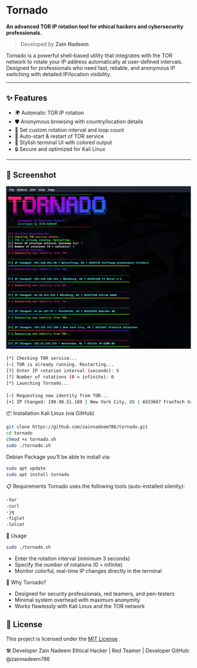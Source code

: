 # Tornado

**An advanced TOR IP rotation tool for ethical hackers and cybersecurity professionals.**

> Developed by **Zain Nadeem**

Tornado is a powerful shell-based utility that integrates with the TOR network to rotate your IP address automatically at user-defined intervals. Designed for professionals who need fast, reliable, and anonymous IP switching with detailed IP/location visibility.

---

## ✨ Features

- 🌍 Automatic TOR IP rotation
- 🛡️ Anonymous browsing with country/location details
- 🔁 Set custom rotation interval and loop count
- 🔄 Auto-start & restart of TOR service
- 🌈 Stylish terminal UI with colored output
- 🔒 Secure and optimized for Kali Linux

---

## 📸 Screenshot

![Tornado Preview](screenshots/demo.png)

```bash
[*] Checking TOR service...
[~] TOR is already running. Restarting...
[?] Enter IP rotation interval (seconds): 5
[?] Number of rotations (0 = infinite): 0
[*] Launching Tornado...

[~] Requesting new identity from TOR...
[+] IP Changed: 198.98.51.189 | New York City, US | AS53667 FranTech Solutions

```
📦 Installation
Kali Linux (via GitHub)

```bash
git clone https://github.com/zainnadeem786/tornado.git
cd tornado
chmod +x tornado.sh
sudo ./tornado.sh
```

Debian Package you’ll be able to install via:

```bash
sudo apt update 
sudo apt install tornado
```

📋 Requirements
Tornado uses the following tools (auto-installed silently):

```bash
-tor
-curl
-jq
-figlet
-lolcat
```

🚀 Usage
```bash
sudo ./tornado.sh
```

- Enter the rotation interval (minimum 3 seconds)
- Specify the number of rotations (0 = infinite)
- Monitor colorful, real-time IP changes directly in the terminal


🧠 Why Tornado?

- Designed for security professionals, red teamers, and pen-testers
- Minimal system overhead with maximum anonymity
- Works flawlessly with Kali Linux and the TOR network

## 📄 License

This project is licensed under the [MIT License](./LICENSE) .



🛠️ Developer
Zain Nadeem
Ethical Hacker | Red Teamer | Developer
GitHub: @zainnadeem786









